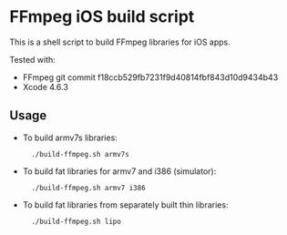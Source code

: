 FFmpeg iOS build script
=======================

This is a shell script to build FFmpeg libraries for iOS apps.

Tested with:

* FFmpeg git commit f18ccb529fb7231f9d40814fbf843d10d9434b43
* Xcode 4.6.3

Usage
-----

* To build armv7s libraries:

        ./build-ffmpeg.sh armv7s

* To build fat libraries for armv7 and i386 (simulator):

        ./build-ffmpeg.sh armv7 i386

* To build fat libraries from separately built thin libraries:

        ./build-ffmpeg.sh lipo
